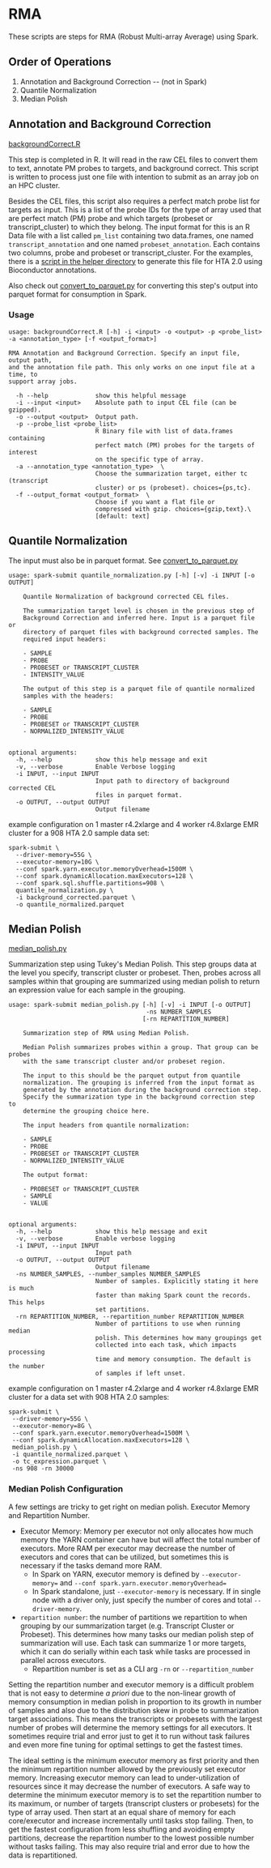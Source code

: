 # RMA

These scripts are steps for RMA (Robust Multi-array Average) using Spark.

## Order of Operations

1. Annotation and Background Correction -- (not in Spark)
2. Quantile Normalization
3. Median Polish

## Annotation and Background Correction

[backgroundCorrect.R](backgroundCorrect.R)

This step is completed in R. It will read in the raw CEL files to convert them to text, annotate PM probes to targets,
and background correct.
This script is written to process just one file with intention to submit as an array job on an HPC cluster.

Besides the CEL files, this script also requires a perfect match probe list for targets as input. This is a list of the
probe IDs for the type of array used that are perfect match (PM) probe and which targets (probeset or transcript_cluster)
to which they belong. The input format for this is an R Data file with a list called `pm_list` containing two
data.frames, one named `transcript_annotation` and one named `probeset_annotation`.  Each contains two columns,
probe and probeset or transcript_cluster. For the examples, there is a
[script in the helper directory](../helper/hta_annotation.R) to generate this file for HTA 2.0 using Bioconductor
annotations.

Also check out [convert_to_parquet.py](../helper/convert_to_parquet.py) for converting this step's output into parquet
format for consumption in Spark.

### Usage

```
usage: backgroundCorrect.R [-h] -i <input> -o <output> -p <probe_list> -a <annotation_type> [-f <output_format>]

RMA Annotation and Background Correction. Specify an input file, output path,
and the annotation file path. This only works on one input file at a time, to
support array jobs.

  -h --help             show this helpful message
  -i --input <input>    Absolute path to input CEL file (can be gzipped).
  -o --output <output>  Output path.
  -p --probe_list <probe_list>
                        R Binary file with list of data.frames containing
                        perfect match (PM) probes for the targets of interest
                        on the specific type of array.
  -a --annotation_type <annotation_type>  \
                        Choose the summarization target, either tc (transcript
                        cluster) or ps (probeset). choices={ps,tc}.
  -f --output_format <output_format>  \
                        Choose if you want a flat file or
                        compressed with gzip. choices={gzip,text}.\
                        [default: text]
```

## Quantile Normalization


The input must also be in parquet format. See [convert_to_parquet.py](../helper/convert_to_parquet.py)

```
usage: spark-submit quantile_normalization.py [-h] [-v] -i INPUT [-o OUTPUT]

    Quantile Normalization of background corrected CEL files.

    The summarization target level is chosen in the previous step of
    Background Correction and inferred here. Input is a parquet file or
    directory of parquet files with background corrected samples. The
    required input headers:

    - SAMPLE
    - PROBE
    - PROBESET or TRANSCRIPT_CLUSTER
    - INTENSITY_VALUE

    The output of this step is a parquet file of quantile normalized
    samples with the headers:

    - SAMPLE
    - PROBE
    - PROBESET or TRANSCRIPT_CLUSTER
    - NORMALIZED_INTENSITY_VALUE


optional arguments:
  -h, --help            show this help message and exit
  -v, --verbose         Enable Verbose logging
  -i INPUT, --input INPUT
                        Input path to directory of background corrected CEL
                        files in parquet format.
  -o OUTPUT, --output OUTPUT
                        Output filename
```

example configuration on 1 master r4.2xlarge and 4 worker r4.8xlarge EMR cluster for a 908 HTA 2.0 sample data set:

```
spark-submit \
  --driver-memory=55G \
  --executor-memory=10G \
  --conf spark.yarn.executor.memoryOverhead=1500M \
  --conf spark.dynamicAllocation.maxExecutors=128 \
  --conf spark.sql.shuffle.partitions=908 \
  quantile_normalization.py \
  -i background_corrected.parquet \
  -o quantile_normalized.parquet
```


## Median Polish

[median_polish.py](median_polish.py)

Summarization step using Tukey's Median Polish. This step groups data at the level you specify, transcript cluster or
probeset. Then, probes across all samples within that grouping are summarized using median polish to
return an expression value for each sample in the grouping.

```
usage: spark-submit median_polish.py [-h] [-v] -i INPUT [-o OUTPUT]
                                      -ns NUMBER_SAMPLES
                                     [-rn REPARTITION_NUMBER]

    Summarization step of RMA using Median Polish.

    Median Polish summarizes probes within a group. That group can be probes
    with the same transcript cluster and/or probeset region.

    The input to this should be the parquet output from quantile
    normalization. The grouping is inferred from the input format as
    generated by the annotation during the background correction step.
    Specify the summarization type in the background correction step to
    determine the grouping choice here.

    The input headers from quantile normalization:

    - SAMPLE
    - PROBE
    - PROBESET or TRANSCRIPT_CLUSTER
    - NORMALIZED_INTENSITY_VALUE

    The output format:

    - PROBESET or TRANSCRIPT_CLUSTER
    - SAMPLE
    - VALUE


optional arguments:
  -h, --help            show this help message and exit
  -v, --verbose         Enable verbose logging
  -i INPUT, --input INPUT
                        Input path
  -o OUTPUT, --output OUTPUT
                        Output filename
  -ns NUMBER_SAMPLES, --number_samples NUMBER_SAMPLES
                        Number of samples. Explicitly stating it here is much
                        faster than making Spark count the records. This helps
                        set partitions.
  -rn REPARTITION_NUMBER, --repartition_number REPARTITION_NUMBER
                        Number of partitions to use when running median
                        polish. This determines how many groupings get
                        collected into each task, which impacts processing
                        time and memory consumption. The default is the number
                        of samples if left unset.
```

example configuration on 1 master r4.2xlarge and 4 worker r4.8xlarge EMR cluster for a data set with 908 HTA 2.0 samples:

```
spark-submit \
 --driver-memory=55G \
 --executor-memory=8G \
 --conf spark.yarn.executor.memoryOverhead=1500M \
 --conf spark.dynamicAllocation.maxExecutors=128 \
 median_polish.py \
 -i quantile_normalized.parquet \
 -o tc_expression.parquet \
 -ns 908 -rn 30000
```


### Median Polish Configuration

A few settings are tricky to get right on median polish. Executor Memory and Repartition Number.

- Executor Memory: Memory per executor not only allocates how much memory the YARN container can have but will affect the total number of executors.
More RAM per executor may decrease the number of executors and cores that can be utilized, but sometimes this is necessary
if the tasks demand more RAM.
  - In Spark on YARN, executor memory is defined by `--executor-memory=` and `--conf spark.yarn.executor.memoryOverhead=`
  - In Spark standalone, just `--executor-memory` is necessary. If in single node with a driver only, just specify the
  number of cores and total `--driver-memory`.
- `repartition number`: the number of partitions we repartition to when grouping by our summarization target (e.g. Transcript Cluster or Probeset).
This determines how many tasks our median polish step of summarization will use. Each task can summarize 1 or more targets, which it can do serially within each task
while tasks are processed in parallel across executors.
  - Repartition number is set as a CLI arg `-rn` or `--repartition_number`

Setting the repartition number and executor memory is a difficult problem that is not easy to determine *a priori*
due to the non-linear growth of memory consumption in median polish in proportion to its growth in number of samples
and also due to the distribution skew in probe to summarization target associations. This means
the transcripts or probesets with the largest number of probes will determine the memory settings for all executors.
It sometimes require trial and error just to get it to run without task failures and even more fine tuning for optimal
settings to get the fastest times.

The ideal setting is the minimum executor memory as first priority and then the minimum repartition number allowed
by the previously set executor memory. Increasing executor memory can lead to under-utilization of resources since
it may decrease the number of executors. A safe way to determine the minimum executor memory is to set the repartition
number to its maximum, or number of targets (transcript clusters or probesets) for the type of array used. Then start
at an equal share of memory for each core/executor and increase incrementally until tasks stop failing. Then, to get
the fastest configuration from less shuffling and avoiding empty partitions, decrease the repartition number to
the lowest possible number without tasks failing. This may also require trial and error due to how the data is repartitioned.

